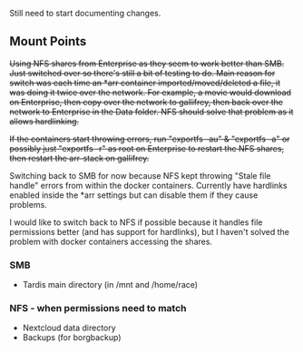 Still need to start documenting changes.

## Mount Points
~~Using NFS shares from Enterprise as they seem to work better than SMB. Just switched over so there's still a bit of testing to do. Main reason for switch was each time an *arr container imported/moved/deleted a file, it was doing it twice over the network. For example, a movie would download on Enterprise, then copy over the network to gallifrey, then back over the network to Enterprise in the Data folder. NFS should solve that problem as it allows hardlinking.~~

~~If the containers start throwing errors, run "exportfs -au" & "exportfs -a" or possibly just "exportfs -r" as root on Enterprise to restart the NFS shares, then restart the arr-stack on gallifrey.~~

Switching back to SMB for now because NFS kept throwing "Stale file handle" errors from within the docker containers. Currently have hardlinks enabled inside the *arr settings but can disable them if they cause problems.

I would like to switch back to NFS if possible because it handles file permissions better (and has support for hardlinks), but I haven't solved the problem with docker containers accessing the shares.

### SMB
- Tardis main directory (in /mnt and /home/race)
### NFS - when permissions need to match
- Nextcloud data directory
- Backups (for borgbackup)
